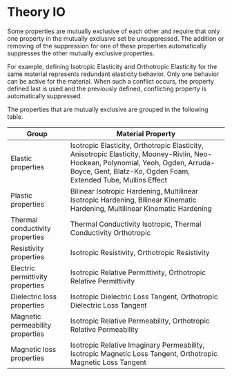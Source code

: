 # Theory IO
Some properties are mutually exclusive of each other and require that only one property in the mutually exclusive set be unsuppressed. The addition or removing of the suppression for one of these properties automatically suppresses the other mutually exclusive properties.

For example, defining Isotropic Elasticity and Orthotropic Elasticity for the same material represents redundant elasticity behavior. Only one behavior can be active for the material. When such a conflict occurs, the property defined last is used and the previously defined, conflicting property is automatically suppressed.

The properties that are mutually exclusive are grouped in the following table.

| Group | Material Property | 
| ----- | ----------------- |
| Elastic properties | Isotropic Elasticity, Orthotropic Elasticity, Anisotropic Elasticity, Mooney-Rivlin, Neo-Hookean, Polynomial, Yeoh, Ogden, Arruda-Boyce, Gent, Blatz-Ko, Ogden Foam, Extended Tube, Mullins Effect |
| Plastic properties | Bilinear Isotropic Hardening, Multilinear Isotropic Hardening, Bilinear Kinematic Hardening, Multilinear Kinematic Hardening |
| Thermal conductivity properties | Thermal Conductivity Isotropic, Thermal Conductivity Orthotropic |
| Resistivity properties | Isotropic Resistivity, Orthotropic Resistivity |
| Electric permittivity properties | Isotropic Relative Permittivity, Orthotropic Relative Permittivity |
| Dielectric loss properties | Isotropic Dielectric Loss Tangent, Orthotropic Dielectric Loss Tangent |
| Magnetic permeability properties | Isotropic Relative Permeability, Orthotropic Relative Permeability |
| Magnetic loss properties | Isotropic Relative Imaginary Permeability, Isotropic Magnetic Loss Tangent, Orthotropic Magnetic Loss Tangent |


